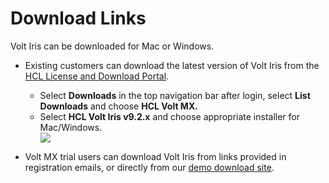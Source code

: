                         

Download Links
==============

<!-- To download any of VoltMX's products, visit [community.hclvoltmx.com/downloads](http://community.hclvoltmx.com/downloads). -->

<p>Volt Iris can be downloaded for Mac or Windows.</p>
<ul>
<li>Existing customers can download the latest version of Volt Iris from the <a href="https://hclsoftware.flexnetoperations.com/flexnet/operationsportal/startPage.do">HCL License and Download Portal</a>.</li>
<ul>
    <li>Select <b>Downloads</b> in the top navigation bar after login, select <b>List Downloads</b> and choose <b>HCL Volt MX.</b></li>
    <li>Select <b>HCL Volt Iris v9.2.x</b> and choose appropriate installer for Mac/Windows.</li>
    <img src="../Content/Resources/Images/Iris_Download.png">
</ul>
</ul>
<ul>
<li>Volt MX trial users can download Volt Iris from links provided in registration emails, or directly from our <a href="https://community.demo-hclvoltmx.com/downloads">demo download site</a>.</li>
</ul>